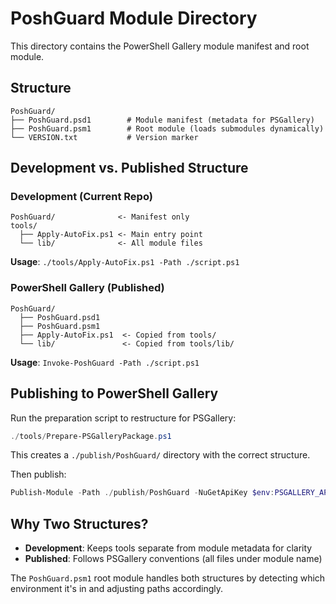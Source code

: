 # PoshGuard Module Directory

This directory contains the PowerShell Gallery module manifest and root module.

## Structure

```
PoshGuard/
├── PoshGuard.psd1        # Module manifest (metadata for PSGallery)
├── PoshGuard.psm1        # Root module (loads submodules dynamically)
└── VERSION.txt           # Version marker
```

## Development vs. Published Structure

### Development (Current Repo)
```
PoshGuard/              <- Manifest only
tools/
  ├── Apply-AutoFix.ps1 <- Main entry point
  └── lib/              <- All module files
```

**Usage**: `./tools/Apply-AutoFix.ps1 -Path ./script.ps1`

### PowerShell Gallery (Published)
```
PoshGuard/
  ├── PoshGuard.psd1
  ├── PoshGuard.psm1
  ├── Apply-AutoFix.ps1  <- Copied from tools/
  └── lib/               <- Copied from tools/lib/
```

**Usage**: `Invoke-PoshGuard -Path ./script.ps1`

## Publishing to PowerShell Gallery

Run the preparation script to restructure for PSGallery:

```powershell
./tools/Prepare-PSGalleryPackage.ps1
```

This creates a `./publish/PoshGuard/` directory with the correct structure.

Then publish:

```powershell
Publish-Module -Path ./publish/PoshGuard -NuGetApiKey $env:PSGALLERY_API_KEY -Verbose
```

## Why Two Structures?

- **Development**: Keeps tools separate from module metadata for clarity
- **Published**: Follows PSGallery conventions (all files under module name)

The `PoshGuard.psm1` root module handles both structures by detecting which environment it's in and adjusting paths accordingly.
